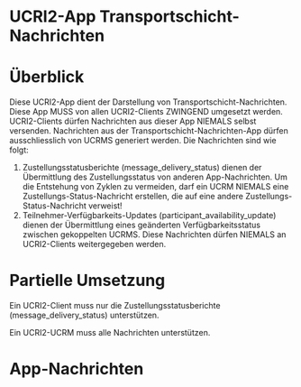 # UCRI2-App Transportschicht-Nachrichten

<!-- toc -->
<!-- tocstop -->

# Überblick
Diese UCRI2-App dient der Darstellung von Transportschicht-Nachrichten.
Diese App MUSS von allen UCRI2-Clients ZWINGEND umgesetzt werden.
UCRI2-Clients dürfen Nachrichten aus dieser App NIEMALS selbst versenden. Nachrichten aus der Transportschicht-Nachrichten-App dürfen ausschliesslich von UCRMS generiert werden.
Die Nachrichten sind wie folgt:
1. Zustellungsstatusberichte (message_delivery_status) dienen der Übermittlung des Zustellungsstatus von anderen App-Nachrichten.
   Um die Entstehung von Zyklen zu vermeiden, darf ein UCRM NIEMALS eine Zustellungs-Status-Nachricht erstellen, die auf eine andere Zustellungs-Status-Nachricht verweist!
2. Teilnehmer-Verfügbarkeits-Updates (participant_availability_update) dienen der Übermittlung eines geänderten Verfügbarkeitsstatus zwischen gekoppelten UCRMS. Diese Nachrichten dürfen NIEMALS an UCRI2-Clients weitergegeben werden.  

# Partielle Umsetzung
Ein UCRI2-Client muss nur die Zustellungsstatusberichte (message_delivery_status) unterstützen.

Ein UCRI2-UCRM muss alle Nachrichten unterstützen.

# App-Nachrichten
<!-- include ../../general_schema_documentation.md -->
<!-- include message_delivery_status.schema.md -->



